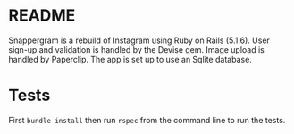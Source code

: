 # README

Snappergram is a rebuild of Instagram using Ruby on Rails (5.1.6). User sign-up and validation is handled by the Devise gem. Image upload is handled by Paperclip. The app is set up to use an Sqlite database. 

# Tests

First ```bundle install``` then run ```rspec``` from the command line to run the tests.


